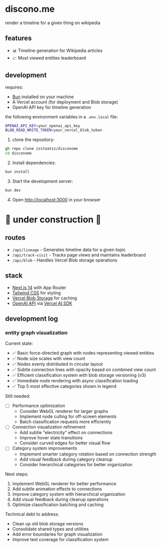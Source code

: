 # discono.me

render a timeline for a given thing on wikipedia

## features
- 📊 Timeline generation for Wikipedia articles
- 📈 Most viewed entities leaderboard


## development

requires:
- [Bun](https://bun.sh) installed on your machine
- A Vercel account (for deployment and Blob storage)
- OpenAI API key for timeline generation

the following environment variables in a `.env.local` file:
```bash
OPENAI_API_KEY=your_openai_api_key
BLOB_READ_WRITE_TOKEN=your_vercel_blob_token
```

1. clone the repository:
```bash
gh repo clone zzstoatzz/disconome
cd disconome
```

2. Install dependencies:
```bash
bun install
```

3. Start the development server:
```bash
bun dev
```

4. Open [http://localhost:3000](http://localhost:3000) in your browser


# 🚧 under construction 🚧

## routes
- `/api/lineage` - Generates timeline data for a given topic
- `/api/track-visit` - Tracks page views and maintains leaderboard
- `/api/blob` - Handles Vercel Blob storage operations

## stack
- [Next.js 14](https://nextjs.org/) with App Router
- [Tailwind CSS](https://tailwindcss.com/) for styling
- [Vercel Blob Storage](https://vercel.com/docs/storage/vercel-blob) for caching
- [OpenAI API](https://openai.com/api/) via [Vercel AI SDK](https://sdk.vercel.ai/)

## development log

### entity graph visualization
Current state:
- ✅ Basic force-directed graph with nodes representing viewed entities
- ✅ Node size scales with view count
- ✅ Nodes evenly distributed in circular layout
- ✅ Subtle connection lines with opacity based on combined view count
- ✅ Efficient classification system with blob storage versioning (v3)
- ✅ Immediate node rendering with async classification loading
- ✅ Top 5 most effective categories shown in legend

Still needed:
- [ ] Performance optimization
  - Consider WebGL renderer for larger graphs
  - Implement node culling for off-screen elements
  - Batch classification requests more efficiently
- [ ] Connection visualization refinement
  - Add subtle "electricity" effect on connections
  - Improve hover state transitions
  - Consider curved edges for better visual flow
- [ ] Category system improvements
  - Implement smarter category rotation based on connection strength
  - Add visual feedback during category cleanup
  - Consider hierarchical categories for better organization

Next steps:
1. Implement WebGL renderer for better performance
2. Add subtle animation effects to connections
3. Improve category system with hierarchical organization
4. Add visual feedback during cleanup operations
5. Optimize classification batching and caching

Technical debt to address:
- Clean up old blob storage versions
- Consolidate shared types and utilities
- Add error boundaries for graph visualization
- Improve test coverage for classification system
